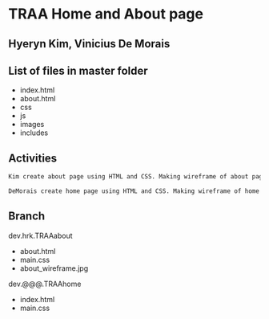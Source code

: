 
TRAA Home and About page
============
Hyeryn Kim, Vinicius De Morais 
-
## List of files in master folder
* index.html
* about.html
* css
* js
* images
* includes

## Activities
```bash
Kim create about page using HTML and CSS. Making wireframe of about page by using photoshop
```
```bash
DeMorais create home page using HTML and CSS. Making wireframe of home page by using photoshop
```

## Branch
dev.hrk.TRAAabout
* about.html
* main.css
* about_wireframe.jpg

dev.@@@.TRAAhome
* index.html
* main.css
